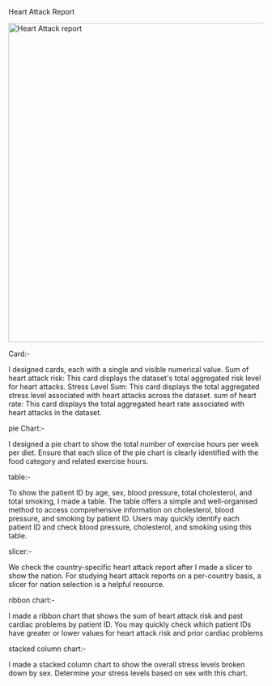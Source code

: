 
Heart Attack Report

<img width="630" alt="Heart Attack report" src="https://github.com/user-attachments/assets/3b4a86fa-3886-4d19-94d0-1fc92e14d7eb">

Card:-

I designed cards, each with a single and visible numerical value.
Sum of heart attack risk: This card displays the dataset's total aggregated risk level for heart attacks.
Stress Level Sum: This card displays the total aggregated stress level associated with heart attacks across the dataset.
sum of heart rate: This card displays the total aggregated heart rate associated with heart attacks in the dataset.

pie Chart:-

I designed a pie chart to show the total number of exercise hours per week per diet. Ensure that each slice of the pie chart is clearly identified with the food category and related exercise hours.

table:-

To show the patient ID by age, sex, blood pressure, total cholesterol, and total smoking, I made a table. The table offers a simple and well-organised method to access comprehensive information on cholesterol, blood pressure, and smoking by patient ID. Users may quickly identify each patient ID and check blood pressure, cholesterol, and smoking using this table.

slicer:-

We check the country-specific heart attack report after I made a slicer to show the nation. For studying heart attack reports on a per-country basis, a slicer for nation selection is a helpful resource.

ribbon chart:-

I made a ribbon chart that shows the sum of heart attack risk and past cardiac problems by patient ID. You may quickly check which patient IDs have greater or lower values for heart attack risk and prior cardiac problems

stacked column chart:-

I made a stacked column chart to show the overall stress levels broken down by sex. Determine your stress levels based on sex with this chart.


